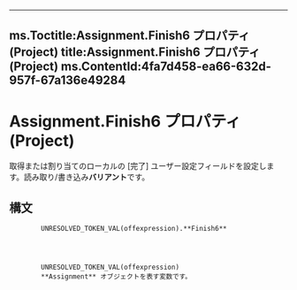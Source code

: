 

---
ms.Toctitle:Assignment.Finish6 プロパティ (Project)
title:Assignment.Finish6 プロパティ (Project)
ms.ContentId:4fa7d458-ea66-632d-957f-67a136e49284
---
# Assignment.Finish6 プロパティ (Project)




取得または割り当てのローカルの [完了] ユーザー設定フィールドを設定します。読み取り/書き込み**バリアント**です。

## 構文

            UNRESOLVED_TOKEN_VAL(offexpression).**Finish6**




            UNRESOLVED_TOKEN_VAL(offexpression)
            **Assignment** オブジェクトを表す変数です。




